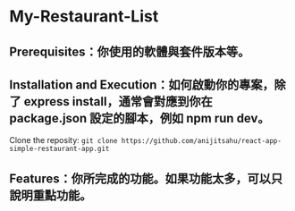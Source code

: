 # My-Restaurant-List

## Prerequisites：你使用的軟體與套件版本等。
## Installation and Execution：如何啟動你的專案，除了 express install，通常會對應到你在 package.json 設定的腳本，例如 npm run dev。
Clone the reposity:
`git clone https://github.com/anijitsahu/react-app-simple-restaurant-app.git`


## Features：你所完成的功能。如果功能太多，可以只說明重點功能。
